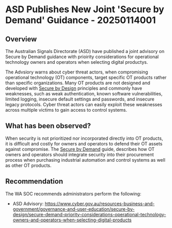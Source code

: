 # ASD Publishes New Joint 'Secure by Demand' Guidance - 20250114001

## Overview

The Australian Signals Directorate (ASD) have published a joint advisory on Secure by Demand guidance with prioirity considerations for operational technology owners and operators when selecting digital productys.

The Advsiory warns about cyber threat actors, when compromising operational technology (OT) components, target specific OT products rather than specific organizations. Many OT products are not designed and developed with [Secure by Design](https://www.cisa.gov/securebydesign) principles and commonly have weaknesses, such as weak authentication, known software vulnerabilities, limited logging, insecure default settings and passwords, and insecure legacy protocols. Cyber threat actors can easily exploit these weaknesses across multiple victims to gain access to control systems.

## What has been observed?



When security is not prioritized nor incorporated directly into OT products, it is difficult and costly for owners and operators to defend their OT assets against compromise. The [Secure by Demand](https://www.cisa.gov/resources-tools/resources/secure-demand-guide) guide, describes how OT owners and operators should integrate security into their procurement process when purchasing industrial automation and control systems as well as other OT products.

## Recommendation

The WA SOC recommends administrators perform the following:

-   ASD Advisory: https://www.cyber.gov.au/resources-business-and-government/governance-and-user-education/secure-by-design/secure-demand-priority-considerations-operational-technology-owners-and-operators-when-selecting-digital-products

